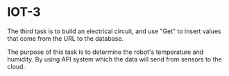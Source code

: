 # IOT-3
The third task is to build an electrical circuit, and use "Get" to insert values that come from the URL to the database.


The purpose of this task is to determine the robot's temperature and humidity. By using API system which the data will send from sensors to the cloud.
